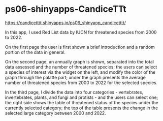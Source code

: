 # ps06-shinyapps-CandiceTTt

https://candicetttt.shinyapps.io/ps06_shinyapp_candicetttt/

In this app, I used Red List data by IUCN for threatened species from 2000 to 2022. 

On the first page the user is first shown a brief introduction and a random portion of the data in general. 

On the second page, an annually graph is shown, separated into the total data assessed and the number of threatened species; the users can select a species of interest via the widget on the left, and modify the color of the graph through the palatte part;  under the graph presents the average number of threatened species from 2000 to 2022 for the selected species. 

In the third page, I divide the data into four categories - vertebrates, invertebrates, plants, and fungi and protists - and the users can select one; the right side shows the table of threatened status of the species under the currently selected category; the top of the table presents the change in the selected large category between 2000 and 2022.
